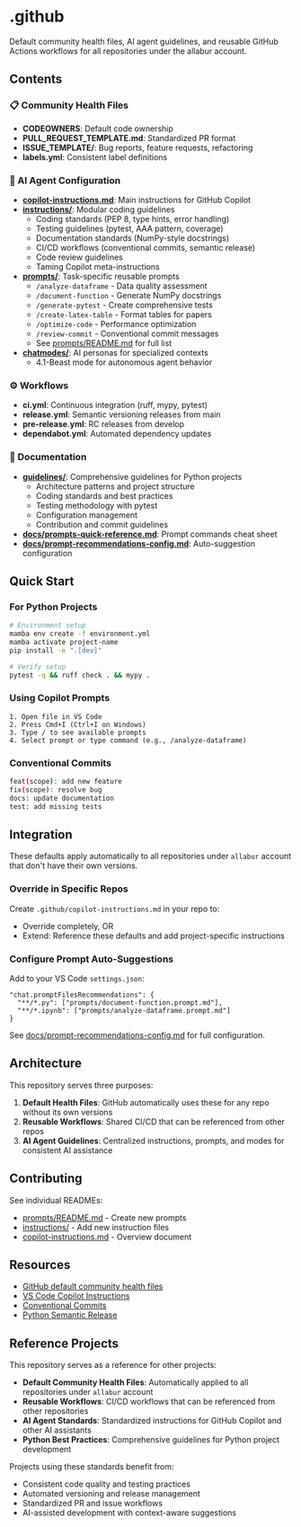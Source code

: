 # .github

Default community health files, AI agent guidelines, and reusable GitHub Actions workflows for all repositories under the allabur account.

## Contents

### 📋 Community Health Files

- **CODEOWNERS**: Default code ownership
- **PULL_REQUEST_TEMPLATE.md**: Standardized PR format
- **ISSUE_TEMPLATE/**: Bug reports, feature requests, refactoring
- **labels.yml**: Consistent label definitions

### 🤖 AI Agent Configuration

- **[copilot-instructions.md](copilot-instructions.md)**: Main instructions for GitHub Copilot
- **[instructions/](instructions/)**: Modular coding guidelines
  - Coding standards (PEP 8, type hints, error handling)
  - Testing guidelines (pytest, AAA pattern, coverage)
  - Documentation standards (NumPy-style docstrings)
  - CI/CD workflows (conventional commits, semantic release)
  - Code review guidelines
  - Taming Copilot meta-instructions
- **[prompts/](prompts/)**: Task-specific reusable prompts
  - `/analyze-dataframe` - Data quality assessment
  - `/document-function` - Generate NumPy docstrings
  - `/generate-pytest` - Create comprehensive tests
  - `/create-latex-table` - Format tables for papers
  - `/optimize-code` - Performance optimization
  - `/review-commit` - Conventional commit messages
  - See [prompts/README.md](prompts/README.md) for full list
- **[chatmodes/](chatmodes/)**: AI personas for specialized contexts
  - 4.1-Beast mode for autonomous agent behavior

### ⚙️ Workflows

- **ci.yml**: Continuous integration (ruff, mypy, pytest)
- **release.yml**: Semantic versioning releases from main
- **pre-release.yml**: RC releases from develop
- **dependabot.yml**: Automated dependency updates

### 📖 Documentation

- **[guidelines/](guidelines/)**: Comprehensive guidelines for Python projects
  - Architecture patterns and project structure
  - Coding standards and best practices
  - Testing methodology with pytest
  - Configuration management
  - Contribution and commit guidelines
- **[docs/prompts-quick-reference.md](docs/prompts-quick-reference.md)**: Prompt commands cheat sheet
- **[docs/prompt-recommendations-config.md](docs/prompt-recommendations-config.md)**: Auto-suggestion configuration

## Quick Start

### For Python Projects

```bash
# Environment setup
mamba env create -f environment.yml
mamba activate project-name
pip install -e ".[dev]"

# Verify setup
pytest -q && ruff check . && mypy .
```

### Using Copilot Prompts

```
1. Open file in VS Code
2. Press Cmd+I (Ctrl+I on Windows)
3. Type / to see available prompts
4. Select prompt or type command (e.g., /analyze-dataframe)
```

### Conventional Commits

```bash
feat(scope): add new feature
fix(scope): resolve bug
docs: update documentation
test: add missing tests
```

## Integration

These defaults apply automatically to all repositories under `allabur` account that don't have their own versions.

### Override in Specific Repos

Create `.github/copilot-instructions.md` in your repo to:

- Override completely, OR
- Extend: Reference these defaults and add project-specific instructions

### Configure Prompt Auto-Suggestions

Add to your VS Code `settings.json`:

```jsonc
"chat.promptFilesRecommendations": {
  "**/*.py": ["prompts/document-function.prompt.md"],
  "**/*.ipynb": ["prompts/analyze-dataframe.prompt.md"]
}
```

See [docs/prompt-recommendations-config.md](docs/prompt-recommendations-config.md) for full configuration.

## Architecture

This repository serves three purposes:

1. **Default Health Files**: GitHub automatically uses these for any repo without its own versions
2. **Reusable Workflows**: Shared CI/CD that can be referenced from other repos
3. **AI Agent Guidelines**: Centralized instructions, prompts, and modes for consistent AI assistance

## Contributing

See individual READMEs:

- [prompts/README.md](prompts/README.md) - Create new prompts
- [instructions/](instructions/) - Add new instruction files
- [copilot-instructions.md](copilot-instructions.md) - Overview document

## Resources

- [GitHub default community health files](https://docs.github.com/en/communities/setting-up-your-project-for-healthy-contributions/creating-a-default-community-health-file)
- [VS Code Copilot Instructions](https://aka.ms/vscode-instructions-docs)
- [Conventional Commits](https://www.conventionalcommits.org/)
- [Python Semantic Release](https://python-semantic-release.readthedocs.io/)

## Reference Projects

This repository serves as a reference for other projects:

- **Default Community Health Files**: Automatically applied to all repositories under `allabur` account
- **Reusable Workflows**: CI/CD workflows that can be referenced from other repositories
- **AI Agent Standards**: Standardized instructions for GitHub Copilot and other AI assistants
- **Python Best Practices**: Comprehensive guidelines for Python project development

Projects using these standards benefit from:
- Consistent code quality and testing practices
- Automated versioning and release management
- Standardized PR and issue workflows
- AI-assisted development with context-aware suggestions
